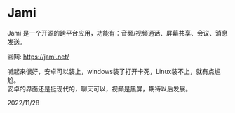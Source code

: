 # Jami

Jami 是一个开源的跨平台应用，功能有：音频/视频通话、屏幕共享、会议、消息发送。  

官网: https://jami.net/  

听起来很好，安卓可以装上，windows装了打开卡死，Linux装不上，就有点尴尬。  
安卓的界面还是挺现代的，聊天可以，视频是黑屏，期待以后发展。  


2022/11/28  
